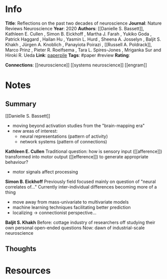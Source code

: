 # Info
**Title**: Reflections on the past two decades of neuroscience
**Journal**: Nature Reviews Neuroscience
**Year**: 2020
**Authors**: [[Danielle S. Bassett]], Kathleen E. Cullen  ,  Simon B. Eickhoff  ,   Martha J. Farah  ,  Yukiko Goda  ,  Patrick Haggard  ,  Hailan Hu  , Yasmin L. Hurd  ,  Sheena A. Josselyn  ,  Baljit S. Khakh  ,  Jürgen A. Knoblich  , Panayiota Poirazi  , [[Russell A. Poldrack]],  Marco Prinz  ,  Pieter R. Roelfsema  , Tara L. Spires-Jones  ,  Mriganka Sur   and Hiroki R. Ueda
**Link**: [paperpile](chrome-extension://bomfdkbfpdhijjbeoicnfhjbdhncfhig/view.html?mp=3R64ggky)
**Tags**: #paper #review 
**Rating**: 

**Connections**:
[[neuroscience]]
[[systems neuroscience]]
[[engram]]

# Notes
## Summary
[[Danielle S. Bassett]]
- moving beyond activation studies from the "brain-mapping era"
- new areas of interest:
	- neural representations (pattern of activity)
	- network systems (pattern of connections)

**Kathleen E. Cullen**
Traditional question: how is sensory input ([[afference]]) transformed into motor output ([[efference]]) to generate appropriate behaviour?
- motor signals affect processing

**Simon B. Eickhoff**
Previously field focused mainly on question of "neural correlates of..."
Currently inter-individual differences becoming more of a thing
- move away from mass-univariate to multivariate models
- machine learning techniques facilitating better prediction
- localizing -> connectionist perspective...

**Baljit S. Khakh**
Before: cottage industry of researchers off studying their own personal open-ended questions
Now: dawn of industrial-scale neuroscience

## Thoughts


# Resources
